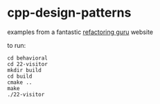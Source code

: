 # cpp-design-patterns

examples from a fantastic [refactoring guru](https://refactoring.guru/design-patterns) website

to run:

```
cd behavioral
cd 22-visitor
mkdir build
cd build
cmake ..
make
./22-visitor
```
